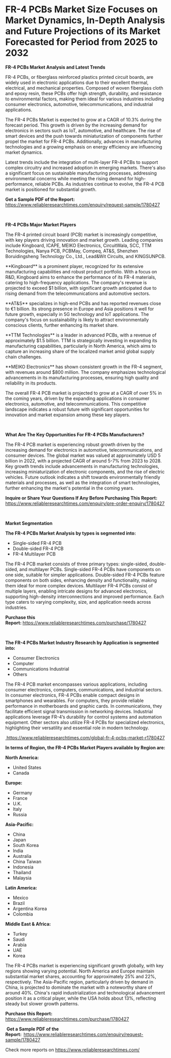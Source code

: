 <p><h1>FR-4 PCBs Market Size Focuses on Market Dynamics, In-Depth Analysis and Future Projections of its Market Forecasted for Period from 2025 to 2032</h1></p><p><strong>FR-4 PCBs Market Analysis and Latest Trends</strong></p>
<p><p>FR-4 PCBs, or fiberglass reinforced plastics printed circuit boards, are widely used in electronic applications due to their excellent thermal, electrical, and mechanical properties. Composed of woven fiberglass cloth and epoxy resin, these PCBs offer high strength, durability, and resistance to environmental factors, making them ideal for various industries including consumer electronics, automotive, telecommunications, and industrial applications.</p><p>The FR-4 PCBs Market is expected to grow at a CAGR of 10.3% during the forecast period. This growth is driven by the increasing demand for electronics in sectors such as IoT, automotive, and healthcare. The rise of smart devices and the push towards miniaturization of components further propel the market for FR-4 PCBs. Additionally, advances in manufacturing technologies and a growing emphasis on energy efficiency are influencing market dynamics.</p><p>Latest trends include the integration of multi-layer FR-4 PCBs to support complex circuitry and increased adoption in emerging markets. There's also a significant focus on sustainable manufacturing processes, addressing environmental concerns while meeting the rising demand for high-performance, reliable PCBs. As industries continue to evolve, the FR-4 PCB market is positioned for substantial growth.</p></p>
<p><strong>Get a Sample PDF of the Report:&nbsp;</strong> <a href="https://www.reliableresearchtimes.com/enquiry/request-sample/1780427?utm_campaign=2638&utm_medium=2&utm_source=Github&utm_content=ia&utm_term=25032025&utm_id=fr-4-pcbs">https://www.reliableresearchtimes.com/enquiry/request-sample/1780427</a></p>
<p>&nbsp;</p>
<p><strong>FR-4 PCBs Major Market Players</strong></p>
<p><p>The FR-4 printed circuit board (PCB) market is increasingly competitive, with key players driving innovation and market growth. Leading companies include Kingboard, ICAPE, MEIKO Electronics, CircuitWala, SCC, TTM Technologies, Nanya PCB, PCBMay, Compeq, AT&S, Shenzhen Boruidingsheng Technology Co., Ltd., Lead&Wit Circuits, and KINGSUNPCB.</p><p>**Kingboard** is a prominent player, recognized for its extensive manufacturing capabilities and robust product portfolio. With a focus on R&D, Kingboard aims to enhance the performance of its FR-4 materials, catering to high-frequency applications. The company's revenue is projected to exceed $1 billion, with significant growth anticipated due to rising demand from the telecommunications and automotive sectors.</p><p>**AT&S** specializes in high-end PCBs and has reported revenues close to €1 billion. Its strong presence in Europe and Asia positions it well for future growth, especially in 5G technology and IoT applications. The company's focus on sustainability is likely to attract environmentally conscious clients, further enhancing its market share.</p><p>**TTM Technologies** is a leader in advanced PCBs, with a revenue of approximately $1.5 billion. TTM is strategically investing in expanding its manufacturing capabilities, particularly in North America, which aims to capture an increasing share of the localized market amid global supply chain challenges.</p><p>**MEIKO Electronics** has shown consistent growth in the FR-4 segment, with revenues around $800 million. The company emphasizes technological advancements in its manufacturing processes, ensuring high quality and reliability in its products.</p><p>The overall FR-4 PCB market is projected to grow at a CAGR of over 5% in the coming years, driven by the expanding applications in consumer electronics, automotive, and telecommunications. This competitive landscape indicates a robust future with significant opportunities for innovation and market expansion among these key players.</p></p>
<p>&nbsp;</p>
<p><strong>What Are The Key Opportunities For FR-4 PCBs Manufacturers?</strong></p>
<p><p>The FR-4 PCB market is experiencing robust growth driven by the increasing demand for electronics in automotive, telecommunications, and consumer devices. The global market was valued at approximately USD 5 billion in 2022, with a projected CAGR of around 5-7% from 2023 to 2028. Key growth trends include advancements in manufacturing technologies, increasing miniaturization of electronic components, and the rise of electric vehicles. Future outlook indicates a shift towards environmentally friendly materials and processes, as well as the integration of smart technologies, further enhancing the market's potential in the coming years.</p></p>
<p><strong>Inquire or Share Your Questions If Any Before Purchasing This Report:</strong> <a href="https://www.reliableresearchtimes.com/enquiry/pre-order-enquiry/1780427?utm_campaign=2638&utm_medium=2&utm_source=Github&utm_content=ia&utm_term=25032025&utm_id=fr-4-pcbs">https://www.reliableresearchtimes.com/enquiry/pre-order-enquiry/1780427</a></p>
<p>&nbsp;</p>
<p><strong>Market Segmentation</strong></p>
<p><strong>The FR-4 PCBs Market Analysis by types is segmented into:</strong></p>
<p><ul><li>Single-sided FR-4 PCB</li><li>Double-sided FR-4 PCB</li><li>FR-4 Multilayer PCB</li></ul></p>
<p><p>The FR-4 PCB market consists of three primary types: single-sided, double-sided, and multilayer PCBs. Single-sided FR-4 PCBs have components on one side, suitable for simpler applications. Double-sided FR-4 PCBs feature components on both sides, enhancing density and functionality, making them ideal for more complex devices. Multilayer FR-4 PCBs consist of multiple layers, enabling intricate designs for advanced electronics, supporting high-density interconnections and improved performance. Each type caters to varying complexity, size, and application needs across industries.</p></p>
<p><strong>Purchase this Report:&nbsp;</strong><a href="https://www.reliableresearchtimes.com/purchase/1780427?utm_campaign=2638&utm_medium=2&utm_source=Github&utm_content=ia&utm_term=25032025&utm_id=fr-4-pcbs">https://www.reliableresearchtimes.com/purchase/1780427</a></p>
<p>&nbsp;</p>
<p><strong>The FR-4 PCBs Market Industry Research by Application is segmented into:</strong></p>
<p><ul><li>Consumer Electronics</li><li>Computer</li><li>Communications Industrial</li><li>Others</li></ul></p>
<p><p>The FR-4 PCB market encompasses various applications, including consumer electronics, computers, communications, and industrial sectors. In consumer electronics, FR-4 PCBs enable compact designs in smartphones and wearables. For computers, they provide reliable performance in motherboards and graphic cards. In communications, they facilitate efficient signal transmission in networking devices. Industrial applications leverage FR-4’s durability for control systems and automation equipment. Other sectors also utilize FR-4 PCBs for specialized electronics, highlighting their versatility and essential role in modern technology.</p></p>
<p><a href="https://www.reliableresearchtimes.com/global-fr-4-pcbs-market-r1780427?utm_campaign=2638&utm_medium=2&utm_source=Github&utm_content=ia&utm_term=25032025&utm_id=fr-4-pcbs">&nbsp;https://www.reliableresearchtimes.com/global-fr-4-pcbs-market-r1780427</a></p>
<p><strong>In terms of Region, the FR-4 PCBs Market Players available by Region are:</strong></p>
<p>
    <p> <strong> North America: </strong>
        <ul>
            <li>United States</li>
            <li>Canada</li>
        </ul>
        </p> 
    <p> <strong> Europe: </strong>
        <ul>
            <li>Germany</li>
            <li>France</li>
            <li>U.K.</li>
            <li>Italy</li>
            <li>Russia</li>
        </ul>
        </p> 
    <p> <strong> Asia-Pacific: </strong>
        <ul>
            <li>China</li>
            <li>Japan</li>
            <li>South Korea</li>
            <li>India</li>
            <li>Australia</li>
            <li>China Taiwan</li>
            <li>Indonesia</li>
            <li>Thailand</li>
            <li>Malaysia</li>
        </ul>
        </p> 
    <p> <strong> Latin America: </strong>
        <ul>
            <li>Mexico</li>
            <li>Brazil</li>
            <li>Argentina Korea</li>
            <li>Colombia</li>
        </ul>
        </p> 
    <p> <strong> Middle East & Africa: </strong>
        <ul>
            <li>Turkey</li>
            <li>Saudi</li>
            <li>Arabia</li>
            <li>UAE</li>
            <li>Korea</li>
        </ul>
    </p>
    </p>
<p><p>The FR-4 PCBs market is experiencing significant growth globally, with key regions showing varying potential. North America and Europe maintain substantial market shares, accounting for approximately 25% and 22%, respectively. The Asia-Pacific region, particularly driven by demand in China, is projected to dominate the market with a noteworthy share of around 40%. China's rapid industrialization and technological advancement position it as a critical player, while the USA holds about 13%, reflecting steady but slower growth patterns.</p></p>
<p><strong>Purchase this Report: </strong><a href="https://www.reliableresearchtimes.com/purchase/1780427?utm_campaign=2638&utm_medium=2&utm_source=Github&utm_content=ia&utm_term=25032025&utm_id=fr-4-pcbs">https://www.reliableresearchtimes.com/purchase/1780427</a></p>
<p>&nbsp;<strong>Get a Sample PDF of the Report:&nbsp;&nbsp;</strong><a href="https://www.reliableresearchtimes.com/enquiry/request-sample/1780427?utm_campaign=2638&utm_medium=2&utm_source=Github&utm_content=ia&utm_term=25032025&utm_id=fr-4-pcbs">https://www.reliableresearchtimes.com/enquiry/request-sample/1780427</a></p>
<p><strong></strong></p>
<p>Check more reports on <a href="https://www.reliableresearchtimes.com/?utm_campaign=2638&utm_medium=2&utm_source=Github&utm_content=ia&utm_term=25032025&utm_id=fr-4-pcbs">https://www.reliableresearchtimes.com/</a></p>